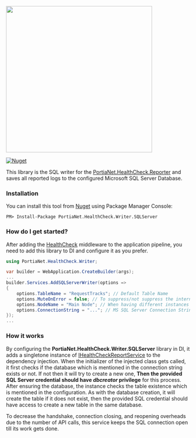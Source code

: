 ﻿<img src="https://user-images.githubusercontent.com/11803924/159634426-45568864-0568-441c-9d0b-a28756f42f9f.png" width="400">


[![Nuget](https://img.shields.io/nuget/v/PortiaNet.HealthCheck.Writer.SQLServer?label=NuGet)](https://www.nuget.org/packages/PortiaNet.HealthCheck.Reporter/)

This library is the SQL writer for the [PortiaNet.HealthCheck.Reporter](https://github.com/PortiaNet/HealthCheck.Reporter) and saves all reported logs to the configured Microsoft SQL Server Database.

### Installation

You can install this tool from [Nuget](https://www.nuget.org/packages/PortiaNet.HealthCheck.Writer.SQLServer) using Package Manager Console:

```
PM> Install-Package PortiaNet.HealthCheck.Writer.SQLServer
```

### How do I get started?

After adding the [HealthCheck](https://github.com/PortiaNet/HealthCheck.Reporter/blob/master/PortiaNet.HealthCheck.Reporter/HealthCheckMiddleware.cs) middleware to the application pipeline, you need to add this library to DI and configure it as you prefer.

``` C#
using PortiaNet.HealthCheck.Writer;

var builder = WebApplication.CreateBuilder(args);
...
builder.Services.AddSQLServerWriter(options =>
{
    options.TableName = "RequestTracks"; // Default Table Name
    options.MuteOnError = false; // To suppress/not suppress the internal errors like SQL Connection or privilege exceptions
    options.NodeName = "Main Node"; // When having different instances of one service, this parameter will help you to distinguish between their logs in the database 
    options.ConnectionString = "..."; // MS SQL Server Connection String to the database which you want to save the logs in it
});
...
```

### How it works
By configuring the **PortiaNet.HealthCheck.Writer.SQLServer** library in DI, it adds a singletone instance of [IHealthCheckReportService](https://github.com/PortiaNet/HealthCheck.Reporter/blob/master/PortiaNet.HealthCheck.Reporter/IHealthCheckReportService.cs) to the dependency injection. When the initializer of the injected class gets called, it first checks if the database which is mentioned in the connection string exists or not. If not then it will try to create a new one, **Then the provided SQL Server credential should have _dbcreator_ privilege** for this process.
After ensuring the database, the instance checks the table existence which is mentioned in the configuration. As with the database creation, it will create the table if it does not exist, then the provided SQL credential should have access to create a new table in the same database.

To decrease the handshake, connection closing, and reopening overheads due to the number of API calls, this service keeps the SQL connection open till its work gets done.